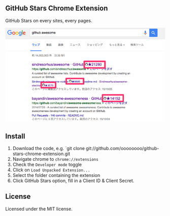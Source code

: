 ## GitHub Stars Chrome Extension

GitHub Stars on every sites, every pages.

![screenshot](images/screenshot.png?raw=true "Ex. Google results")

## Install

1. Download the code, e.g. `git clone git://github.com/oooooooo/github-stars-chrome-extension.git
2. Navigate chrome to `chrome://extensions`
3. Check the `Developer mode` toggle
4. Click on `Load Unpacked Extension...`
5. Select the folder containing the extension
6. Click GitHub Stars option, fill in a Client ID &amp; Client Secret.

## License

Licensed under the MIT license.
